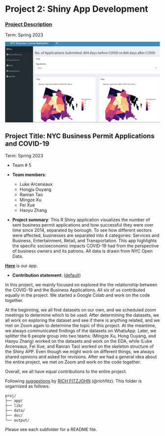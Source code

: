 # Project 2: Shiny App Development

### [Project Description](doc/project2_desc.md)

Term: Spring 2023

![screenshot](doc/figs/map.jpg)

## Project Title: NYC Business Permit Applications and COVID-19
Term: Spring 2023

+ Team # 5
+ **Team members**:
	+ Luke Arceneaux
	+ Hongju Ouyang
	+ Ranran Tao
	+ Mingze Xu
	+ Fei Xue
	+ Haoyu Zhang

+ **Project summary**: This R Shiny application visualizes the number of sent business permit applications and how successful they were over time since 2014, separated by borough. To see how different sectors were affected, businesses are separated into 4 categories: Services and Business, Entertainment, Retail, and Transportation. This app highlights the specific socioeconomic impacts COVID-19 had from the perspective of business owners and its patrons. All data is drawn from NYC Open Data.

**[Here](https://zhanghaoyu0.shinyapps.io/Stats5243/)** is our app.

+ **Contribution statement**: ([default](doc/a_note_on_contributions.md)) 

In this project, we mainly focused on explored the the relationship between the COVID-19 and the Business Applications. All six of us contributed equally in the project. We started a Google Colab and work on the code together.

At the beginning, we all find datasets on our own, and we scheduled zoom meetings to determine which to be used. After determining the datasets, we all work on exploring the dataset and see if there is anything related, and we met on Zoom again to determine the topic of this project. At the meantime, we always communicated findings of the datasets on WhatsApp.
Later, we splitter the 6 people group into two teams: (Mingze Xu, Hong Ouyang, and Haoyu Zhang) worked on the datasets and work on the EDA, while (Luke Arceneaux, Fei Xue, and Ranran Tao) worked on the skeleton structure of the Shiny APP. Even though we might work on different things, we always shared opinions and asked for revisions. After we had a general idea about the entire project, we met on Zoom and work on the code together. 

Overall, we all have equal contributions to the entire project.

Following [suggestions](http://nicercode.github.io/blog/2013-04-05-projects/) by [RICH FITZJOHN](http://nicercode.github.io/about/#Team) (@richfitz). This folder is orgarnized as follows.

```
proj/
├── app/
├── lib/
├── data/
├── doc/
└── output/
```

Please see each subfolder for a README file.

